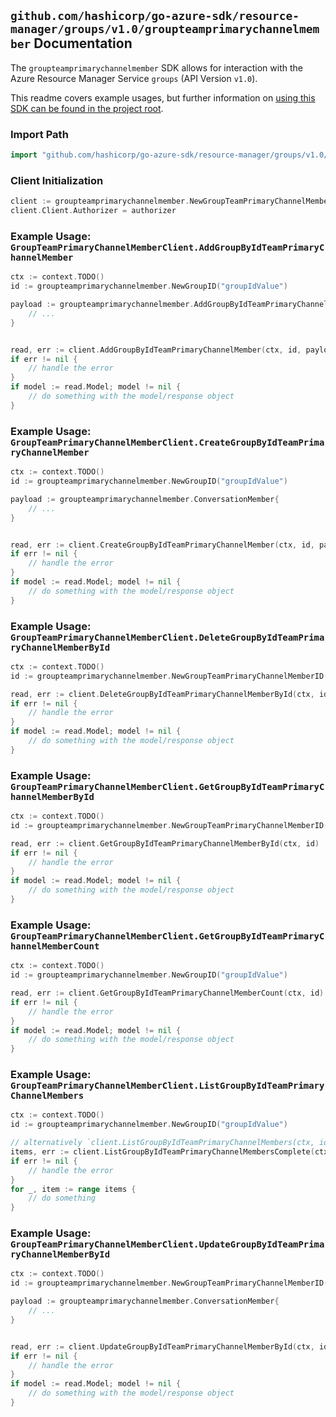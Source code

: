 
## `github.com/hashicorp/go-azure-sdk/resource-manager/groups/v1.0/groupteamprimarychannelmember` Documentation

The `groupteamprimarychannelmember` SDK allows for interaction with the Azure Resource Manager Service `groups` (API Version `v1.0`).

This readme covers example usages, but further information on [using this SDK can be found in the project root](https://github.com/hashicorp/go-azure-sdk/tree/main/docs).

### Import Path

```go
import "github.com/hashicorp/go-azure-sdk/resource-manager/groups/v1.0/groupteamprimarychannelmember"
```


### Client Initialization

```go
client := groupteamprimarychannelmember.NewGroupTeamPrimaryChannelMemberClientWithBaseURI("https://management.azure.com")
client.Client.Authorizer = authorizer
```


### Example Usage: `GroupTeamPrimaryChannelMemberClient.AddGroupByIdTeamPrimaryChannelMember`

```go
ctx := context.TODO()
id := groupteamprimarychannelmember.NewGroupID("groupIdValue")

payload := groupteamprimarychannelmember.AddGroupByIdTeamPrimaryChannelMemberRequest{
	// ...
}


read, err := client.AddGroupByIdTeamPrimaryChannelMember(ctx, id, payload)
if err != nil {
	// handle the error
}
if model := read.Model; model != nil {
	// do something with the model/response object
}
```


### Example Usage: `GroupTeamPrimaryChannelMemberClient.CreateGroupByIdTeamPrimaryChannelMember`

```go
ctx := context.TODO()
id := groupteamprimarychannelmember.NewGroupID("groupIdValue")

payload := groupteamprimarychannelmember.ConversationMember{
	// ...
}


read, err := client.CreateGroupByIdTeamPrimaryChannelMember(ctx, id, payload)
if err != nil {
	// handle the error
}
if model := read.Model; model != nil {
	// do something with the model/response object
}
```


### Example Usage: `GroupTeamPrimaryChannelMemberClient.DeleteGroupByIdTeamPrimaryChannelMemberById`

```go
ctx := context.TODO()
id := groupteamprimarychannelmember.NewGroupTeamPrimaryChannelMemberID("groupIdValue", "conversationMemberIdValue")

read, err := client.DeleteGroupByIdTeamPrimaryChannelMemberById(ctx, id)
if err != nil {
	// handle the error
}
if model := read.Model; model != nil {
	// do something with the model/response object
}
```


### Example Usage: `GroupTeamPrimaryChannelMemberClient.GetGroupByIdTeamPrimaryChannelMemberById`

```go
ctx := context.TODO()
id := groupteamprimarychannelmember.NewGroupTeamPrimaryChannelMemberID("groupIdValue", "conversationMemberIdValue")

read, err := client.GetGroupByIdTeamPrimaryChannelMemberById(ctx, id)
if err != nil {
	// handle the error
}
if model := read.Model; model != nil {
	// do something with the model/response object
}
```


### Example Usage: `GroupTeamPrimaryChannelMemberClient.GetGroupByIdTeamPrimaryChannelMemberCount`

```go
ctx := context.TODO()
id := groupteamprimarychannelmember.NewGroupID("groupIdValue")

read, err := client.GetGroupByIdTeamPrimaryChannelMemberCount(ctx, id)
if err != nil {
	// handle the error
}
if model := read.Model; model != nil {
	// do something with the model/response object
}
```


### Example Usage: `GroupTeamPrimaryChannelMemberClient.ListGroupByIdTeamPrimaryChannelMembers`

```go
ctx := context.TODO()
id := groupteamprimarychannelmember.NewGroupID("groupIdValue")

// alternatively `client.ListGroupByIdTeamPrimaryChannelMembers(ctx, id)` can be used to do batched pagination
items, err := client.ListGroupByIdTeamPrimaryChannelMembersComplete(ctx, id)
if err != nil {
	// handle the error
}
for _, item := range items {
	// do something
}
```


### Example Usage: `GroupTeamPrimaryChannelMemberClient.UpdateGroupByIdTeamPrimaryChannelMemberById`

```go
ctx := context.TODO()
id := groupteamprimarychannelmember.NewGroupTeamPrimaryChannelMemberID("groupIdValue", "conversationMemberIdValue")

payload := groupteamprimarychannelmember.ConversationMember{
	// ...
}


read, err := client.UpdateGroupByIdTeamPrimaryChannelMemberById(ctx, id, payload)
if err != nil {
	// handle the error
}
if model := read.Model; model != nil {
	// do something with the model/response object
}
```
